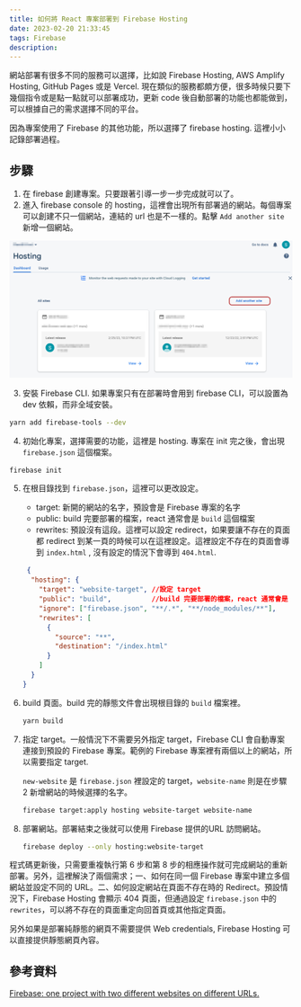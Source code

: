 ```yaml
---
title: 如何將 React 專案部署到 Firebase Hosting
date: 2023-02-20 21:33:45
tags: Firebase
description: 
---
```


網站部署有很多不同的服務可以選擇，比如說 Firebase Hosting, AWS Amplify Hosting, GitHub Pages 或是 Vercel. 現在類似的服務都頗方便，很多時候只要下幾個指令或是點一點就可以部署成功，更新 code 後自動部署的功能也都能做到，可以根據自己的需求選擇不同的平台。

因為專案使用了 Firebase 的其他功能，所以選擇了 firebase hosting. 這裡小小記錄部署過程。

## 步驟

1. 在 firebase 創建專案。只要跟著引導一步一步完成就可以了。
2. 進入 firebase console 的 hosting，這裡會出現所有部署過的網站。每個專案可以創建不只一個網站，連結的 url 也是不一樣的。點擊 `Add another site` 新增一個網站。
    
![hosting](images/hosting.png)

3. 安裝 Firebase CLI. 如果專案只有在部署時會用到 firebase CLI，可以設置為 dev 依賴，而非全域安裝。
    
```bash
yarn add firebase-tools --dev
```
    
4. 初始化專案，選擇需要的功能，這裡是 hosting. 專案在 init 完之後，會出現 `firebase.json` 這個檔案。

```bash
firebase init
```
    
5. 在根目錄找到 `firebase.json`，這裡可以更改設定。
    - target: 新開的網站的名字，預設會是 Firebase 專案的名字
    - public: build 完要部署的檔案，react 通常會是 `build` 這個檔案
    - rewrites: 預設沒有這段。這裡可以設定 redirect，如果要讓不存在的頁面都 redirect 到某一頁的時候可以在這裡設定。這裡設定不存在的頁面會導到 `index.html` , 沒有設定的情況下會導到 `404.html`.
    
    ```json
     {
      "hosting": {
        "target": "website-target", //設定 target
        "public": "build",          //build 完要部署的檔案，react 通常會是 `build`
        "ignore": ["firebase.json", "**/.*", "**/node_modules/**"],
        "rewrites": [
          {
            "source": "**",
            "destination": "/index.html"
          }
        ]
      }
    }
    ```
    
6. build 頁面。build 完的靜態文件會出現根目錄的 `build` 檔案裡。
    
    ```bash
    yarn build
    ```
    
7. 指定 target。一般情況下不需要另外指定 target，Firebase CLI 會自動專案連接到預設的 Firebase 專案。範例的 Firebase 專案裡有兩個以上的網站，所以需要指定 target. 
    
    `new-website` 是 `firebase.json` 裡設定的 target，`website-name` 則是在步驟 2 新增網站的時候選擇的名字。
    
    ```bash
    firebase target:apply hosting website-target website-name
    ```
    
8. 部署網站。部署結束之後就可以使用 Firebase 提供的URL 訪問網站。
    
    ```bash
    firebase deploy --only hosting:website-target
    ```

程式碼更新後，只需要重複執行第 6 步和第 8 步的相應操作就可完成網站的重新部署。另外，這裡解決了兩個需求；一、如何在同一個 Firebase 專案中建立多個網站並設定不同的 URL。二、如何設定網站在頁面不存在時的 Redirect。預設情況下，Firebase Hosting 會顯示 404 頁面，但通過設定 `firebase.json` 中的 `rewrites`，可以將不存在的頁面重定向回首頁或其他指定頁面。

另外如果是部署純靜態的網頁不需要提供 Web credentials, Firebase Hosting 可以直接提供靜態網頁內容。

## 參考資料

[Firebase: one project with two different websites on different URLs.](https://tintinve.medium.com/deploy-two-web-site-web-apps-on-a-single-firebase-project-1f87ce4ae77e)